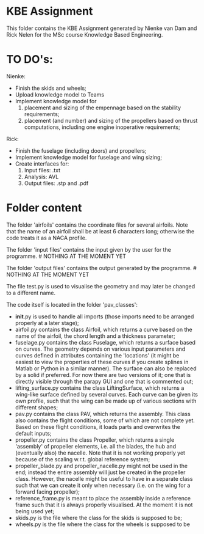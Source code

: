# KBE Assignment

This folder contains the KBE Assignment generated by Nienke van Dam and 
Rick Nelen for the MSc course Knowledge Based Engineering.

# TO DO's:
Nienke:
- Finish the skids and wheels;
- Upload knowledge model to Teams  
- Implement knowledge model for 
    1) placement and sizing of the empennage 
  based on the stability requirements;
    2) placement (and number) and sizing of the propellers based on thrust 
       computations, including one engine inoperative requirements;
 
Rick: 
- Finish the fuselage (including doors) and propellers;
- Implement knowledge model for fuselage and wing sizing;
- Create interfaces for:
    1) Input files: .txt
    2) Analysis: AVL
    3) Output files: .stp and .pdf

# Folder content

The folder 'airfoils' contains the coordinate files for several airfoils.
Note that the name of an airfoil shall be at least 6 characters long; 
otherwise the code treats it as a NACA profile.

The folder 'input files' contains the input given by the user for the 
programme. # NOTHING AT THE MOMENT YET

The folder 'output files' contains the output generated by the programme. # 
NOTHING AT THE MOMENT YET

The file test.py is used to visualise the geometry and may later be changed 
to a different name.

The code itself is located in the folder 'pav_classes':
- __init__.py is used to handle all imports (those imports need to be 
  arranged properly at a later stage);
- airfoil.py contains the class Airfoil, which returns a curve based on the 
  name of the airfoil, the chord length and a thickness parameter;
- fuselage.py contains the class Fuselage, which returns a surface based on 
  curves. The geometry depends on various input parameters and curves 
  defined in attributes containing the 'locations' (it might be easiest to 
  view the properties of these curves if you create splines in Matlab or 
  Python in a similar manner). The surface can also be replaced by a solid 
  if preferred. For now there are two versions of it; one that is directly 
  visible through the parapy GUI and one that is commented out;
- lifting_surface.py contains the class LiftingSurface, which returns a 
  wing-like surface defined by several curves. Each curve can be given its 
  own profile, such that the wing can be made up of various sections with 
  different shapes;
- pav.py contains the class PAV, which returns the assembly. This class 
  also contains the flight conditions, some of which are not complete yet. 
  Based on these flight conditions, it loads parts and overwrites the 
  default inputs;
- propeller.py contains the class Propeller, which returns a single 
  'assembly' of propeller elements, i.e. all the blades, the hub and 
  (eventually also) the nacelle. Note that it is not working properly yet 
  because of the scaling w.r.t. global reference system;
- propeller_blade.py and propeller_nacelle.py might not be used in the end; 
  instead the entire assembly will just be created in the propeller class. 
  However, the nacelle might be useful to have in a separate class such 
  that we can create it only when necessary (i.e. on the wing for a forward 
  facing propeller);
- reference_frame.py is meant to place the assembly inside a reference 
  frame such that it is always properly visualised. At the moment it is not 
  being used yet;
- skids.py is the file where the class for the skids is supposed to be;  
- wheels.py is the file where the class for the wheels is supposed to be
    
